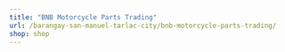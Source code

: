 ```yaml
---
title: "BNB Motorcycle Parts Trading"
url: /barangay-san-manuel-tarlac-city/bnb-motorcycle-parts-trading/
shop: shop
---
```

